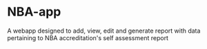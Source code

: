 # NBA-app
A webapp designed to add, view, edit and generate report with data pertaining to NBA accreditation's self assessment report
